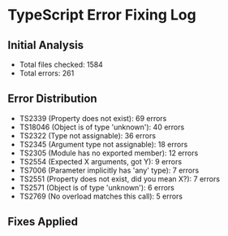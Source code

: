 # TypeScript Error Fixing Log

## Initial Analysis
- Total files checked: 1584
- Total errors: 261

## Error Distribution
- TS2339 (Property does not exist): 69 errors
- TS18046 (Object is of type 'unknown'): 40 errors  
- TS2322 (Type not assignable): 36 errors
- TS2345 (Argument type not assignable): 18 errors
- TS2305 (Module has no exported member): 12 errors
- TS2554 (Expected X arguments, got Y): 9 errors
- TS7006 (Parameter implicitly has 'any' type): 7 errors
- TS2551 (Property does not exist, did you mean X?): 7 errors
- TS2571 (Object is of type 'unknown'): 6 errors
- TS2769 (No overload matches this call): 5 errors

## Fixes Applied